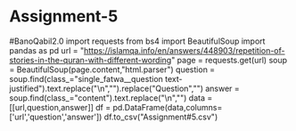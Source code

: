 # Assignment-5
#BanoQabil2.0
import requests
from bs4 import BeautifulSoup
import pandas as pd
url = "https://islamqa.info/en/answers/448903/repetition-of-stories-in-the-quran-with-different-wording"
page = requests.get(url)
soup = BeautifulSoup(page.content,"html.parser")
question = soup.find(class_="single_fatwa__question text-justified").text.replace("\n","").replace("Question","")
answer = soup.find(class_="content").text.replace("\n","")
data = [[url,question,answer]]
df = pd.DataFrame(data,columns=['url','question','answer'])
df.to_csv("Assignment#5.csv")
